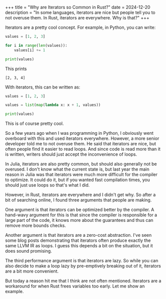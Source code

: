 +++
title = "Why are Iterators so Common in Rust?"
date = 2024-12-20
description = "In some languages, iterators are nice but people tell you to not overuse them. In Rust, iterators are everywhere. Why is that?"
+++

Iterators are a pretty cool concept.
For example, in Python, you can write:

```python
values = [1, 2, 3]

for i in range(len(values)):
    values[i] += 1

print(values)
```

This prints
```
[2, 3, 4]
```

With iterators, this can be written as:

```python
values = [1, 2, 3]

values = list(map(lambda x: x + 1, values))

print(values)
```

This is of course pretty cool.

So a few years ago when I was programming in Python, I obviously went overboard with this and used iterators everywhere.
However, a more senior developer told me to not overuse them.
He said that iterators are nice, but often people find it easier to read loops.
And since code is read more than it is written, writers should just accept the inconvenience of loops.

In Julia, iterators are also pretty common, but should also generally not be overused.
I don't know what the current state is, but last year the main reason in Julia was that iterators were much more difficult for the compiler to optimize.
It could do it, but if you wanted fast compilation times, you should just use loops so that's what I did.

However, in Rust, iterators are everywhere and I didn't get why.
So after a bit of searching online, I found three arguments that people are making.

One argument is that iterators can be optimized better by the compiler.
A hand-wavy argument for this is that since the compiler is responsible for a large part of the code, it knows more about the guarantees and thus can remove more bounds checks.

Another argument is that iterators are a zero-cost abstraction.
I've seen some blog posts demonstrating that iterators often produce exactly the same LLVM IR as loops.
I guess this depends a bit on the situation, but it does sound promising.

The third performance argument is that iterators are lazy.
So while you can also decide to make a loop lazy by pre-emptively breaking out of it, iterators are a bit more convenient.

But today a reason hit me that I think are not often mentioned.
Iterators are a workaround for when Rust frees variables too early.
Let me show an example.



